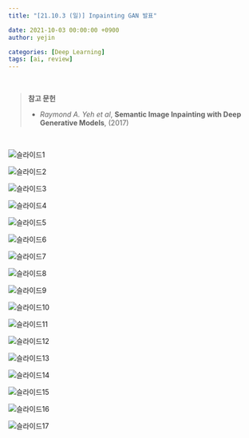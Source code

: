 ```yaml
---
title: "[21.10.3 (일)] Inpainting GAN 발표"

date: 2021-10-03 00:00:00 +0900
author: yejin

categories: [Deep Learning]
tags: [ai, review]
---
```


<br>

>**참고 문헌**
>
>* *Raymond A. Yeh et al*, **Semantic Image Inpainting with Deep Generative Models**, (2017)


<br>

![슬라이드1](https://user-images.githubusercontent.com/93882395/235567979-1bf63c8f-54dd-4556-b4e5-73e6859d15e9.PNG)



![슬라이드2](https://user-images.githubusercontent.com/93882395/235567984-8ab3ca1f-850a-41b9-b9fd-7cf1f90b9a50.PNG)



![슬라이드3](https://user-images.githubusercontent.com/93882395/235567986-4346c499-53aa-43c4-9540-22e70ec8586e.PNG)




![슬라이드4](https://user-images.githubusercontent.com/93882395/235567987-09908ec1-ccaf-4c47-9699-7eb8ea7d6d0d.PNG)



![슬라이드5](https://user-images.githubusercontent.com/93882395/235567991-bfe4a659-c43c-4356-b743-31accce02b97.PNG)



![슬라이드6](https://user-images.githubusercontent.com/93882395/235567994-2dcf7aea-4a50-4728-a38f-eb7df2d1a58d.PNG)



![슬라이드7](https://user-images.githubusercontent.com/93882395/235567998-fcfa34c5-c04e-4e7d-9689-ada7ddcfd1e9.PNG)



![슬라이드8](https://user-images.githubusercontent.com/93882395/235567999-23dec1b9-1e1c-4c86-ab34-c2890dea9dce.PNG)



![슬라이드9](https://user-images.githubusercontent.com/93882395/235568011-ca48b56d-f80a-4922-a9a3-1d829635a842.PNG)



![슬라이드10](https://user-images.githubusercontent.com/93882395/235568014-e62176f6-6868-4bd8-b698-ab6d02d9c086.PNG)



![슬라이드11](https://user-images.githubusercontent.com/93882395/235568020-3930602b-b2ca-4a70-9001-b48bfedbcaa5.PNG)



![슬라이드12](https://user-images.githubusercontent.com/93882395/235568025-1b428bfa-41c3-4589-9d70-ffb30c52a69d.PNG)



![슬라이드13](https://user-images.githubusercontent.com/93882395/235568029-a3e7a8ff-373e-459e-863a-1bb69d373112.PNG)



![슬라이드14](https://user-images.githubusercontent.com/93882395/235568033-c170fea9-0b2e-4f1c-9e74-38e7cdad9cf3.PNG)



![슬라이드15](https://user-images.githubusercontent.com/93882395/235568047-cba4e98a-c282-4bf4-b5d1-8f53424d9cba.PNG)



![슬라이드16](https://user-images.githubusercontent.com/93882395/235568054-786fe7e1-5e36-49eb-a3d8-d0945e2ef79e.PNG)



![슬라이드17](https://user-images.githubusercontent.com/93882395/235568063-cde7f9ae-b220-462e-ad07-e2bfeb594cc0.PNG)
